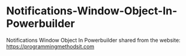 # Notifications-Window-Object-In-Powerbuilder
Notifications Window Object In Powerbuilder
shared from the website: https://programmingmethodsit.com
